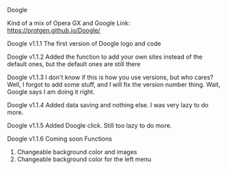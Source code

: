 Doogle

Kind of a mix of Opera GX and Google
Link: https://protgen.github.io/Doogle/

Doogle v1.1.1
The first version of Doogle logo and code

Doogle v1.1.2
Added the function to add your own sites instead of the default ones, but the default ones are still there

Doogle v1.1.3
I don't know if this is how you use versions, but who cares? Well, I forgot to add some stuff, and I will fix the version number thing. Wait, Google says I am doing it right.

Doogle v1.1.4
Added data saving and nothing else. 
I was very lazy to do more.

Doogle v1.1.5
Added Doogle click. 
Still too lazy to do more.

Doogle v1.1.6 Coming soon Functions
1. Changeable background color and images
2. Changeable background color for the left menu
